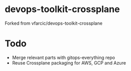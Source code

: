 # devops-toolkit-crossplane
Forked from vfarcic/devops-toolkit-crossplane

# Todo
- Merge relevant parts with gitops-everything repo
- Reuse Crossplane packaging for AWS, GCP and Azure
